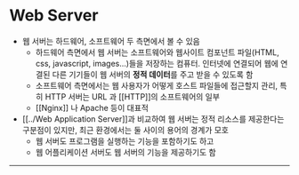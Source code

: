 # Web Server


- 웹 서버는 하드웨어, 소프트웨어 두 측면에서 볼 수 있음
	- 하드웨어 측면에서 웹 서버는 소프트웨어와 웹사이트 컴포넌트 파일(HTML, css, javascript, images...)들을 저장하는 컴퓨터. 인터넷에 연결되어 웹에 연결된 다른 기기들이 웹 서버의 **정적 데이터**를 주고 받을 수 있도록 함
	- 소프트웨어 측면에서는 웹 사용자가 어떻게 호스트 파일들에 접근할지 관리, 특히 HTTP 서버는 URL 과 [[HTTP]]의 소프트웨어의 일부
	- [[Nginx]] 나 Apache 등이 대표적
- [[../Web Application Server]]과 비교하여 웹 서버는 정적 리소스를 제공한다는 구분점이 있지만, 최근 환경에서는 둘 사이의 용어의 경계가 모호
	- 웹 서버도 프로그램을 실행하는 기능을 포함하기도 하고
	- 웹 어플리케이션 서버도 웹 서버의 기능을 제공하기도 함





---

